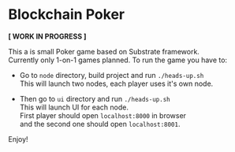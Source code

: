 # Blockchain Poker

__[ WORK IN PROGRESS ]__

This a is small Poker game based on Substrate framework.\
Currently only 1-on-1 games planned. To run the game you have to:

* Go to `node` directory, build project and run `./heads-up.sh`\
  This will launch two nodes, each player uses it's own node.

* Then go to `ui` directory and run `./heads-up.sh`\
  This will launch UI for each node.\
  First player should open `localhost:8000` in browser\
  and the second one should open `localhost:8001`.

Enjoy!
